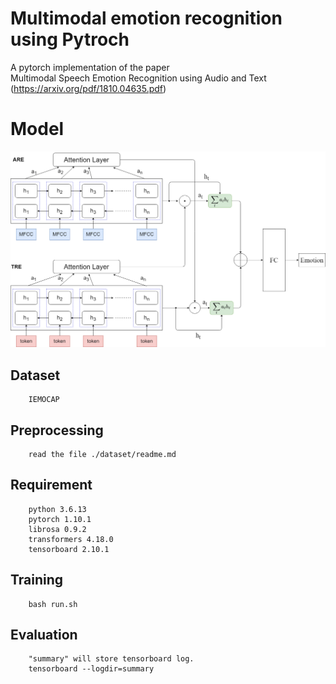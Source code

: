 # Multimodal emotion recognition using Pytroch

A pytorch implementation of the paper <br>
Multimodal Speech Emotion Recognition using Audio and Text (https://arxiv.org/pdf/1810.04635.pdf)
  
# Model
![](./img/model.png)

## Dataset
        IEMOCAP
## Preprocessing
        read the file ./dataset/readme.md
## Requirement
        python 3.6.13
        pytorch 1.10.1
        librosa 0.9.2
        transformers 4.18.0
        tensorboard 2.10.1
## Training
        bash run.sh
## Evaluation
        "summary" will store tensorboard log.
        tensorboard --logdir=summary
